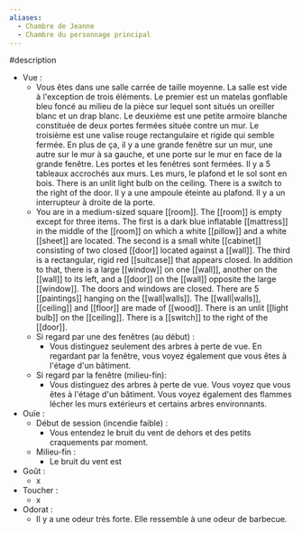 ```yaml
---
aliases:
  - Chambre de Jeanne
  - Chambre du personnage principal
---
```

#description

- Vue : 
	- Vous êtes dans une salle carrée de taille moyenne. La salle est vide à l'exception de trois éléments. Le premier est un matelas gonflable bleu foncé au milieu de la pièce sur lequel sont situés un oreiller blanc et un drap blanc. Le deuxième est une petite armoire blanche constituée de deux portes fermées située contre un mur. Le troisième est une valise rouge rectangulaire et rigide qui semble fermée. En plus de ça, il y a une grande fenêtre sur un mur, une autre sur le mur à sa gauche, et une porte sur le mur en face de la grande fenêtre. Les portes et les fenêtres sont fermées. Il y a 5 tableaux accrochés aux murs. Les murs, le plafond et le sol sont en bois. There is an unlit light bulb on the ceiling. There is a switch to the right of the door. Il y a une ampoule éteinte au plafond. Il y a un interrupteur à droite de la porte.
	- You are in a medium-sized square [[room]]. The [[room]] is empty except for three items. The first is a dark blue inflatable [[mattress]] in the middle of the [[room]] on which a white [[pillow]] and a white [[sheet]] are located. The second is a small white [[cabinet]] consisting of two closed [[door]] located against a [[wall]]. The third is a rectangular, rigid red [[suitcase]] that appears closed. In addition to that, there is a large [[window]] on one [[wall]], another on the [[wall]] to its left, and a [[door]] on the [[wall]] opposite the large [[window]]. The doors and windows are closed. There are 5 [[paintings]] hanging on the [[wall|walls]]. The [[wall|walls]], [[ceiling]] and [[floor]] are made of [[wood]]. There is an unlit [[light bulb]] on the [[ceiling]]. There is a [[switch]] to the right of the [[door]].
	- Si regard par une des fenêtres (au début) :
		- Vous distinguez seulement des arbres à perte de vue. En regardant par la fenêtre, vous voyez également que vous êtes à l'étage d'un bâtiment.
	- Si regard par la fenêtre (milieu-fin):
		- Vous distinguez des arbres à perte de vue. Vous voyez que vous êtes à l'étage d'un bâtiment. Vous voyez également des flammes lécher les murs extérieurs et certains arbres environnants.
- Ouïe :
	- Début de session (incendie faible) : 
		- Vous entendez le bruit du vent  de dehors et des petits craquements par moment.
	- Milieu-fin : 
		- Le bruit du vent est
- Goût :
	- x
- Toucher : 
	- x
- Odorat : 
	- Il y a une odeur très forte. Elle ressemble à une odeur de barbecue.